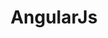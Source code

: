 ---
layout: post
title: "AngularJs"
siteurl: http://angularjs.org/
categories: [Front End]
twitter: angularjs
---